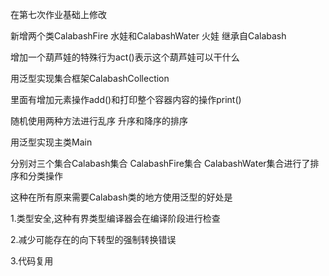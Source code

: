 在第七次作业基础上修改

新增两个类CalabashFire 水娃和CalabashWater 火娃 继承自Calabash

增加一个葫芦娃的特殊行为act()表示这个葫芦娃可以干什么



用泛型实现集合框架CalabashCollection<T extends Calabash>

里面有增加元素操作add()和打印整个容器内容的操作print()

随机使用两种方法进行乱序 升序和降序的排序



用泛型实现主类Main<T extends Calabash>

分别对三个集合Calabash集合 CalabashFire集合 CalabashWater集合进行了排序和分类操作

这种在所有原来需要Calabash类的地方使用泛型<T extends Calabash>的好处是

1.类型安全,这种有界类型编译器会在编译阶段进行检查

2.减少可能存在的向下转型的强制转换错误

3.代码复用

